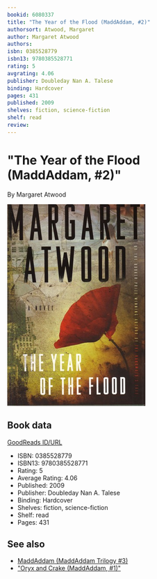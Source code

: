 ```yaml
---
bookid: 6080337
title: "The Year of the Flood (MaddAddam, #2)"
authorsort: Atwood, Margaret
author: Margaret Atwood
authors: 
isbn: 0385528779
isbn13: 9780385528771
rating: 5
avgrating: 4.06
publisher: Doubleday Nan A. Talese
binding: Hardcover
pages: 431
published: 2009
shelves: fiction, science-fiction
shelf: read
review: 
---
```


# "The Year of the Flood (MaddAddam, #2)"

By Margaret Atwood

![](../../assets/bookcovers/1327906873l/6080337.jpg)

## Book data

[GoodReads ID/URL](https://www.goodreads.com/book/show/6080337)

- ISBN: 0385528779
- ISBN13: 9780385528771
- Rating: 5
- Average Rating: 4.06
- Published: 2009
- Publisher: Doubleday Nan A. Talese
- Binding: Hardcover
- Shelves: fiction, science-fiction
- Shelf: read
- Pages: 431


## See also

- [MaddAddam (MaddAddam Trilogy #3)](MaddAddam_MaddAddam_Trilogy_3.md)
- ["Oryx and Crake (MaddAddam, #1)"](Oryx_and_Crake_MaddAddam__1.md)
